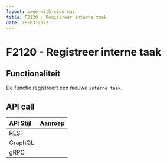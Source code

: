 ```yaml
---
layout: page-with-side-nav
title: F2120 - Registreer interne taak
date: 28-03-2022
---
```


# F2120 - Registreer interne taak

## Functionaliteit

De functie registreert een nieuwe `interne taak`.

## API call

| API Stijl | Aanroep |
| :--- | :--- |
| REST | |
| GraphQL | | 
| gRPC | |